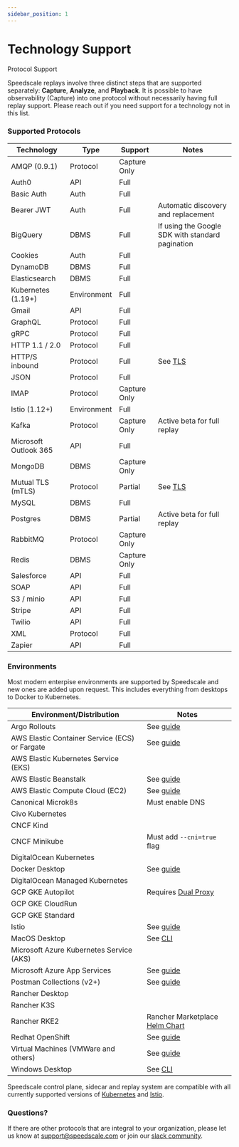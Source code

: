 ```yaml
---
sidebar_position: 1
---
```


# Technology Support

Protocol Support

Speedscale replays involve three distinct steps that are supported separately: **Capture**, **Analyze**, and **Playback**. It is possible to have observability (Capture) into one protocol without necessarily having full replay support. Please reach out if you need support for a technology not in this list.

### Supported Protocols <a href="#protocols" id="protocols"></a>

| Technology | Type | Support | Notes |
| ---------- | ---- | ------- | ----- |
| AMQP (0.9.1) | Protocol | Capture Only | |
| Auth0 | API | Full | |
| Basic Auth | Auth | Full | |
| Bearer JWT | Auth | Full | Automatic discovery and replacement|
| BigQuery | DBMS | Full | If using the Google SDK with standard pagination |
| Cookies | Auth | Full | |
| DynamoDB | DBMS | Full |  |
| Elasticsearch | DBMS | Full |  |
| Kubernetes (1.19+) | Environment | Full |  |
| Gmail | API | Full |  |
| GraphQL | Protocol | Full |  |
| gRPC | Protocol | Full |  |
| HTTP 1.1 / 2.0 | Protocol | Full |  |
| HTTP/S inbound | Protocol | Full | See [TLS](/setup/sidecar/tls/) |
| JSON | Protocol | Full |  |
| IMAP | Protocol | Capture Only |  |
| Istio (1.12+) | Environment | Full | |
| Kafka | Protocol | Capture Only | Active beta for full replay |
| Microsoft Outlook 365 | API | Full |  |
| MongoDB | DBMS | Capture Only |  |
| Mutual TLS (mTLS) | Protocol | Partial | See [TLS](/setup/sidecar/tls/) |
| MySQL | DBMS | Full | |
| Postgres | DBMS | Partial | Active beta for full replay |
| RabbitMQ | Protocol | Capture Only | |
| Redis | DBMS | Capture Only | |
| Salesforce | API | Full | |
| SOAP | API | Full | |
| S3 / minio | API | Full |  |
| Stripe | API | Full |  |
| Twilio | API | Full |  |
| XML | Protocol | Full |  |
| Zapier | API | Full | |

### Environments <a href="#environments" id ="environments"></a>

Most modern enterpise environments are supported by Speedscale and new ones are added upon request. This includes everything from desktops to Docker to Kubernetes.

| Environment/Distribution | Notes |
| ------------ | ----- |
| Argo Rollouts | See [guide](../guides/argo.md) |
| AWS Elastic Container Service (ECS) or Fargate | See [guide](../setup/install/ecs.md) |
| AWS Elastic Kubernetes Service (EKS) | |
| AWS Elastic Beanstalk | See [guide](../setup/install/beanstalk.md) |
| AWS Elastic Compute Cloud (EC2) | See [guide](../setup/install/vm.md) |
| Canonical Microk8s | Must enable DNS |
| Civo Kubernetes | |
| CNCF Kind | |
| CNCF Minikube | Must add `--cni=true` flag |
| DigitalOcean Kubernetes | |
| Docker Desktop | See [guide](../setup/install/docker.md) |
| DigitalOcean Managed Kubernetes | |
| GCP GKE Autopilot | Requires [Dual Proxy](/setup/sidecar/proxy-modes/) |
| GCP GKE CloudRun | |
| GCP GKE Standard | |
| Istio | See [guide](../setup/install/istio.md) |
| MacOS Desktop | See [CLI](../guides/cli.md) |
| Microsoft Azure Kubernetes Service (AKS) | |
| Microsoft Azure App Services | See [guide](../setup/install/azure.md) |
| Postman Collections (v2+) | See [guide](../guides/import-postman.md) |
| Rancher Desktop | |
| Rancher K3S | |
| Rancher RKE2 | Rancher Marketplace [Helm Chart](https://rancher.com/docs/rancher/v2.6/en/helm-charts/) |
| Redhat OpenShift | See [guide](../setup/install/openshift.md) |
| Virtual Machines (VMWare and others) | See [guide](../setup/install/vm.md) |
| Windows Desktop | See [CLI](../guides/cli.md) |

Speedscale control plane, sidecar and replay system are compatible with all currently supported versions of [Kubernetes](https://kubernetes.io/releases/) and [Istio](https://istio.io/latest/docs/releases/supported-releases/).

### Questions?

If there are other protocols that are integral to your organization, please let us know at [support@speedscale.com](mailto:support@speedscale.com) or join our [slack community](https://slack.speedscale.com).
